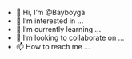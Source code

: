- 👋 Hi, I’m @Bayboyga
- 👀 I’m interested in ...
- 🌱 I’m currently learning ...
- 💞️ I’m looking to collaborate on ...
- 📫 How to reach me ...

<!---
Bayboyga/Bayboyga is a ✨ special ✨ repository because its `README.md` (this file) appears on your GitHub profile.
You can click the Preview link to take a look at your changes.
--->
